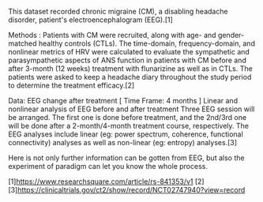 This dataset recorded chronic migraine (CM), a disabling headache disorder, patient's electroencephalogram (EEG).[1]

Methods : Patients with CM were recruited, along with age- and gender-matched healthy controls (CTLs). The time-domain, frequency-domain, and nonlinear metrics of HRV were calculated to evaluate the sympathetic and parasympathetic aspects of ANS function in patients with CM before and after 3-month (12 weeks) treatment with flunarizine as well as in CTLs. The patients were asked to keep a headache diary throughout the study period to determine the treatment efficacy.[2]

Data: EEG change after treatment [ Time Frame: 4 months ]
Linear and nonlinear analysis of EEG before and after treatment
Three EEG session will be arranged. The first one is done before treatment, and the 2nd/3rd one will be done after a 2-month/4-month treatment course, respectively.
The EEG analyses include linear (eg: power spectrum, coherence, functional connectivity) analyses as well as non-linear (eg: entropy) analyses.[3]

Here is not only further information can be gotten from EEG, but also the experiment of paradigm can let you know the whole process.



[1]https://www.researchsquare.com/article/rs-841353/v1
[2][3]https://clinicaltrials.gov/ct2/show/record/NCT02747940?view=record
